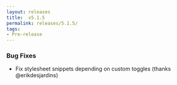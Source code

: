 ```yaml
---
layout: releases
title:  v5.1.5
permalink: releases/5.1.5/
tags:
- Pre-release
---
```


### Bug Fixes

- Fix stylesheet snippets depending on custom toggles (thanks @erikdesjardins)

